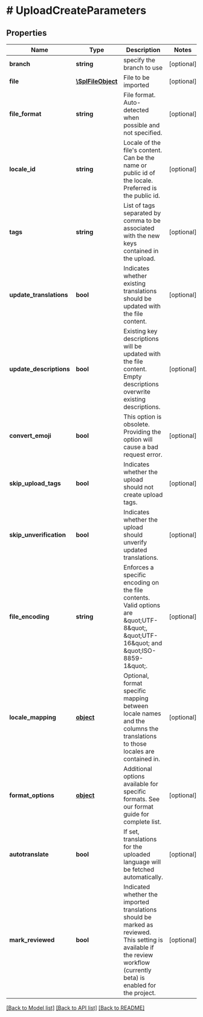 # # UploadCreateParameters

## Properties

Name | Type | Description | Notes
------------ | ------------- | ------------- | -------------
**branch** | **string** | specify the branch to use | [optional] 
**file** | [**\SplFileObject**](\SplFileObject.md) | File to be imported | [optional] 
**file_format** | **string** | File format. Auto-detected when possible and not specified. | [optional] 
**locale_id** | **string** | Locale of the file&#39;s content. Can be the name or public id of the locale. Preferred is the public id. | [optional] 
**tags** | **string** | List of tags separated by comma to be associated with the new keys contained in the upload. | [optional] 
**update_translations** | **bool** | Indicates whether existing translations should be updated with the file content. | [optional] 
**update_descriptions** | **bool** | Existing key descriptions will be updated with the file content. Empty descriptions overwrite existing descriptions. | [optional] 
**convert_emoji** | **bool** | This option is obsolete. Providing the option will cause a bad request error. | [optional] 
**skip_upload_tags** | **bool** | Indicates whether the upload should not create upload tags. | [optional] 
**skip_unverification** | **bool** | Indicates whether the upload should unverify updated translations. | [optional] 
**file_encoding** | **string** | Enforces a specific encoding on the file contents. Valid options are \&quot;UTF-8\&quot;, \&quot;UTF-16\&quot; and \&quot;ISO-8859-1\&quot;. | [optional] 
**locale_mapping** | [**object**](.md) | Optional, format specific mapping between locale names and the columns the translations to those locales are contained in. | [optional] 
**format_options** | [**object**](.md) | Additional options available for specific formats. See our format guide for complete list. | [optional] 
**autotranslate** | **bool** | If set, translations for the uploaded language will be fetched automatically. | [optional] 
**mark_reviewed** | **bool** | Indicated whether the imported translations should be marked as reviewed. This setting is available if the review workflow (currently beta) is enabled for the project. | [optional] 

[[Back to Model list]](../../README.md#documentation-for-models) [[Back to API list]](../../README.md#documentation-for-api-endpoints) [[Back to README]](../../README.md)


